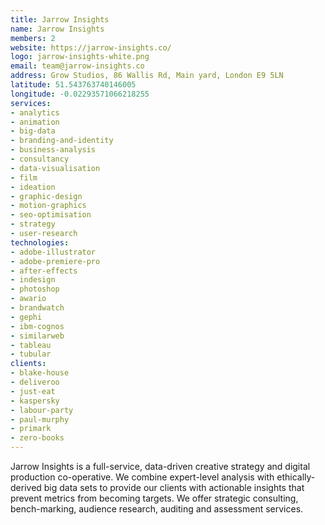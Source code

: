 ```yaml
---
title: Jarrow Insights
name: Jarrow Insights
members: 2
website: https://jarrow-insights.co/
logo: jarrow-insights-white.png
email: team@jarrow-insights.co
address: Grow Studios, 86 Wallis Rd, Main yard, London E9 5LN
latitude: 51.543763740146005
longitude: -0.02293571066218255
services:
- analytics
- animation
- big-data
- branding-and-identity
- business-analysis
- consultancy
- data-visualisation
- film
- ideation
- graphic-design
- motion-graphics
- seo-optimisation
- strategy
- user-research
technologies:
- adobe-illustrator
- adobe-premiere-pro
- after-effects
- indesign
- photoshop
- awario
- brandwatch
- gephi
- ibm-cognos
- similarweb
- tableau
- tubular
clients:
- blake-house
- deliveroo
- just-eat
- kaspersky
- labour-party
- paul-murphy
- primark
- zero-books
---
```


Jarrow Insights is a full-service, data-driven creative strategy and
digital production co-operative. We combine expert-level analysis with
ethically-derived big data sets to provide our clients with actionable
insights that prevent metrics from becoming targets. We offer strategic
consulting, bench-marking, audience research, auditing and assessment
services.

